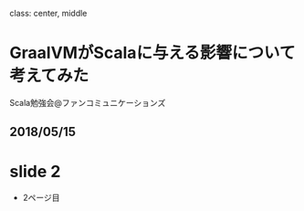 class: center, middle

# GraalVMがScalaに与える影響について考えてみた

Scala勉強会@ファンコミュニケーションズ

2018/05/15
---
# slide 2
- 2ページ目
